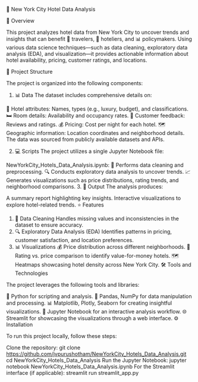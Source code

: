 🏨 New York City Hotel Data Analysis

📝 Overview

This project analyzes hotel data from New York City to uncover trends and insights that can benefit 🧳 travelers, 🏢 hoteliers, and 📊 policymakers. Using various data science techniques—such as data cleaning, exploratory data analysis (EDA), and visualization—it provides actionable information about hotel availability, pricing, customer ratings, and locations.

📂 Project Structure

The project is organized into the following components:

1. 📊 Data
The dataset includes comprehensive details on:

🏨 Hotel attributes: Names, types (e.g., luxury, budget), and classifications.
🛏️ Room details: Availability and occupancy rates.
🌟 Customer feedback: Reviews and ratings.
💰 Pricing: Cost per night for each hotel.
🗺️ Geographic information: Location coordinates and neighborhood details.
The data was sourced from publicly available datasets and APIs.

2. 💻 Scripts
The project utilizes a single Jupyter Notebook file:

NewYorkCity_Hotels_Data_Analysis.ipynb:
🔧 Performs data cleaning and preprocessing.
🔍 Conducts exploratory data analysis to uncover trends.
📈 Generates visualizations such as price distributions, rating trends, and neighborhood comparisons.
3. 📑 Output
The analysis produces:

A summary report highlighting key insights.
Interactive visualizations to explore hotel-related trends.
⭐ Features

1. 🧹 Data Cleaning
Handles missing values and inconsistencies in the dataset to ensure accuracy.
2. 🔍 Exploratory Data Analysis (EDA)
Identifies patterns in pricing, customer satisfaction, and location preferences.
3. 📊 Visualizations
💰 Price distribution across different neighborhoods.
🌟 Rating vs. price comparison to identify value-for-money hotels.
🗺️ Heatmaps showcasing hotel density across New York City.
🛠️ Tools and Technologies

The project leverages the following tools and libraries:

🐍 Python for scripting and analysis.
🧮 Pandas, NumPy for data manipulation and processing.
📊 Matplotlib, Plotly, Seaborn for creating insightful visualizations.
📓 Jupyter Notebook for an interactive analysis workflow.
🌐 Streamlit for showcasing the visualizations through a web interface.
⚙️ Installation

To run this project locally, follow these steps:

Clone the repository:
git clone https://github.com/jvpurushotham/NewYorkCity_Hotels_Data_Analysis.git
cd NewYorkCity_Hotels_Data_Analysis
Run the Jupyter Notebook:
jupyter notebook NewYorkCity_Hotels_Data_Analysis.ipynb
For the Streamlit interface (if applicable):
streamlit run streamlit_app.py
